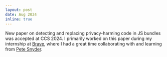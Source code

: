 ```yaml
---
layout: post
date: Aug 2024
inline: true
---
```


New paper on detecting and replacing privacy-harming code in JS bundles was accepted at CCS 2024. I primarily worked on this paper during my internship at [Brave](https://brave.com/), where I had a great time collaborating with and learning from [Pete Snyder](https://www.peteresnyder.com/).
